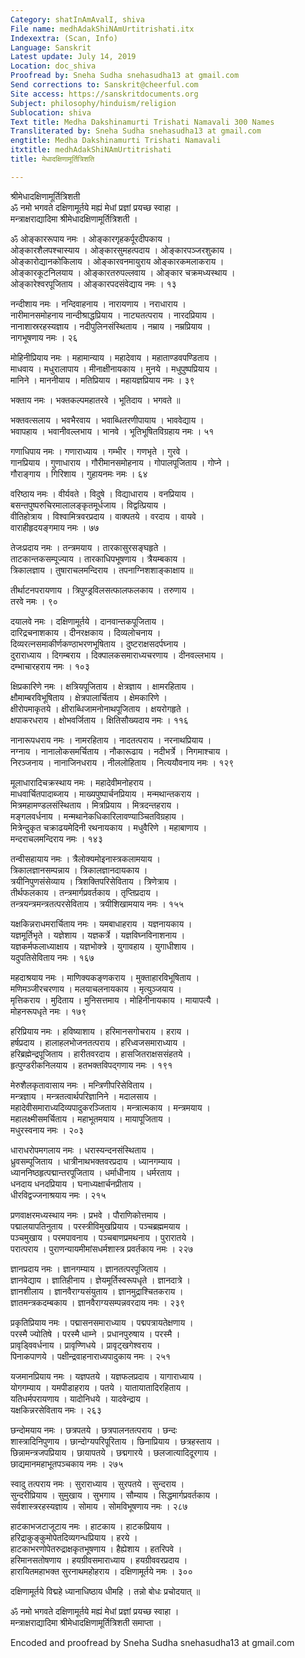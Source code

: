 ```yaml
---
Category: shatInAmAvalI, shiva
File name: medhAdakShiNAmUrtitrishati.itx
Indexextra: (Scan, Info)
Language: Sanskrit
Latest update: July 14, 2019
Location: doc_shiva
Proofread by: Sneha Sudha snehasudha13 at gmail.com
Send corrections to: Sanskrit@cheerful.com
Site access: https://sanskritdocuments.org
Subject: philosophy/hinduism/religion
Sublocation: shiva
Text title: Medha Dakshinamurti Trishati Namavali 300 Names
Transliterated by: Sneha Sudha snehasudha13 at gmail.com
engtitle: Medha Dakshinamurti Trishati Namavali
itxtitle: medhAdakShiNAmUrtitrishati
title: मेधादक्षिणामूर्तित्रिशति

---
```

  
 श्रीमेधादक्षिणामूर्तित्रिशती   
ॐ नमो भगवते दक्षिणामूर्तये मह्यं मेधां प्रज्ञां प्रयच्छ स्वाहा ।  
          मन्त्राक्षराद्यादिमा श्रीमेधादक्षिणामूर्तित्रिशती ।  
  
ॐ ओङ्काररूपाय नमः । ओङ्कारगृहकर्पूरदीपकाय ।  
ओङ्कारशैलपश्चास्याय । ओङ्कारसुमहत्पदाय । ओङ्कारपञ्जरशुकाय ।  
ओङ्कारोद्यानकोकिलाय । ओङ्कारवनमायुराय ओङ्कारकमलाकराय ।  
ओङ्कारकूटनिलयाय । ओङ्कारतरुपल्लवाय । ओङ्कार चक्रमध्यस्थाय ।  
ओङ्कारेश्वरपूजिताय । ओङ्कारपदसंवेद्याय नमः । १३  
  
नन्दीशाय नमः । नन्दिवाहनाय । नारायणाय । नराधाराय ।  
नारीमानसमोहनाय नान्दीश्राद्धप्रियाय । नाट्यतत्पराय । नारदप्रियाय ।  
नानाशास्ररहस्यज्ञाय । नदीपुलिनसंस्थिताय । नम्राय । नम्रप्रियाय ।  
नागभूषणाय नमः । २६  
  
मोहिनीप्रियाय नमः । महामान्याय । महादेवाय । महाताण्डवपण्डिताय ।  
माधवाय । मधुरालापाय । मीनाक्षीनायकाय । मुनये । मधुपुष्पप्रियाय ।  
मानिने । माननीयाय । मतिप्रियाय । महायज्ञप्रियाय नमः । ३९  
  
भक्ताय नमः । भक्तकल्पमहातरवे । भूतिदाय । भगवते ॥  
  
भक्तवत्सलाय । भवभैरवाय । भवाब्धितरणीपायाय । भाववेद्याय ।  
भवापहाय । भवानीवल्लभाय । भानवे । भूतिभूषितविग्रहाय नमः । ५१  
  
गणाधिपाय नमः । गणाराध्याय । गम्भीर । गणभृते । गुरवे ।  
गानप्रियाय । गुणाधाराय । गौरीमानसमोहनाय । गोपालपूजिताय । गोप्ने ।  
गौराङ्गाय । गिरिशाय । गुहायनमः  नमः । ६४  
  
वरिष्ठाय नमः । वीर्यवते । विदुषे । विद्याधाराय । वनप्रियाय ।  
बसन्तपुष्परुचिरमालालङ्कृतमूर्धजाय । विद्वत्प्रियाय ।  
वीतिहोत्राय । विश्वामित्रवरप्रदाय । वाक्पतये । वरदाय । वायवे ।  
वाराहीहृदयङ्गमाय नमः । ७७  
  
तेजःप्रदाय नमः । तन्त्रमयाय । तारकासुरसङ्घहृते ।  
ताटकान्तकसम्पूज्याय । तारकाधिपभूषणाय । त्रैयम्बकाय ।  
त्रिकालज्ञाय । तुषाराचलमन्दिराय । तपनाग्निशशाङ्काक्षाय ॥  
  
तीर्थाटनपरायणाय । त्रिपुण्ड्रविलसत्फालफलकाय । तरुणाय ।  
तरवे नमः । ९०  
  
दयालवे नमः । दक्षिणामूर्तये । दानवान्तकपूजिताय ।  
दारिद्रचनाशकाय । दीनरक्षकाय । दिव्यलोचनाय ।  
दिव्यरत्नसमाकीर्णकण्ठाभरणभूषिताय । दुष्टराक्षसदर्पघ्नाय ।  
दुराराध्याय । दिगम्बराय । दिक्पालकसमाराध्यचरणाय । दीनवल्लभाय ।  
दम्भाचारहराय नमः । १०३  
  
क्षिप्रकारिणे नमः । क्षत्रियपूजिताय । क्षेत्रज्ञाय । क्षामरहिताय ।  
क्षौमाम्बरविभूषिताय । क्षेत्रपालार्चिताय । क्षेमकारिणे ।  
क्षीरोपमाकृतये । क्षीराब्धिजामनोनाथपूजिताय । क्षयरोगहृते ।  
क्षपाकरधराय । क्षोभवर्जिताय । क्षितिसौख्यदाय नमः । ११६  
  
नानारूपधराय नमः । नामरहिताय । नादतत्पराय । नरनाथप्रियाय ।  
नग्नाय । नानालोकसमर्चिताय । नौकारूढाय । नदीभर्त्रे । निगमाश्चाय ।  
निरञ्जनाय । नानाजिनधराय । नीललोहिताय । नित्ययौवनाय नमः । १२९  
  
मूलाधारादिचक्रस्थाय नमः । महादेवीमनोहराय ।  
माधवार्चितपादाब्जाय । माख्यपुष्पार्चनप्रियाय । मन्मथान्तकराय ।  
मित्रमहामण्डलसंस्थिताय । मित्रप्रियाय । मित्रदन्तहराय ।  
मङ्गलवर्धनाय । मन्मथानेकधिकारिलावण्याञ्चितविग्रहाय ।  
मित्रेन्दुकृत चक्राढयमेदिनी रथनायकाय । मधुवैरिणे । महाबाणाय ।  
मन्दराचलमन्दिराय नमः । १४३  
  
तन्वीसहायाय नमः । त्रैलोक्यमोइनास्त्रकलामयाय ।  
त्रिकालज्ञानसम्पन्नाय । त्रिकालज्ञानदायकाय ।  
त्रयीनिपुणसंसेव्याय । त्रिशक्तिपरिसेविताय । त्रिणेत्राय ।  
तीर्थफलकाय । तन्त्रमार्गप्रवर्तकाय । तृप्तिप्रदाय ।  
तन्त्रयन्त्रमन्त्रतत्परसेविताय । त्रयीशिखामयाय नमः । १५५  
  
यक्षकिन्नराधमरार्चिताय नमः । यमबाधाहराय । यज्ञनायकाय ।  
यज्ञमूर्तिभृते । यज्ञेशाय । यज्ञकर्त्रे । यज्ञविघ्नविनाशनाय ।  
यज्ञकर्मफलाध्याक्षाय । यज्ञभोक्त्रे । युगावहाय । युगाधीशाय ।  
यदुपतिसेविताय नमः  । १६७  
  
महदाश्रयाय नमः । माणिक्यकङ्णकराय । मुक्ताहारविभूषिताय ।  
मणिमञ्जीरचरणाय । मलयाचलनायकाय । मृत्युञ्जयाय ।  
मृत्तिकराय । मुदिताय । मुनिसत्तमाय । मोहिनीनायकाय । मायापत्यै ।  
मोहनरूपधृते नमः  । १७९  
  
हरिप्रियाय नमः । हविष्याशाय । हरिमानसगोचराय । हराय ।  
हर्षप्रदाय । हालाहलभोजनतत्पराय । हरिध्वजसमाराध्याय ।  
हरिब्रह्मेन्द्रपूजिताय । हारीतवरदाय । हासजितराक्षससंहतये ।  
हृत्पुण्डरीकनिलयाय । हतभक्तविपद्गणाय नमः । १९१  
  
मेरुशैलकृतावासाय नमः । मन्त्रिणीपरिसेविताय ।  
मन्त्रज्ञाय । मन्त्रतत्वार्थपरिज्ञानिने । मदालसाय ।  
महादेवीसमाराध्यदिव्यपादुकरञ्जिताय । मन्त्रात्मकाय । मन्त्रमयाय ।  
महालक्ष्मीसमर्चिताय । महाभूतमयाय । मायापूजिताय ।  
मधुरस्वनाय नमः । २०३  
  
धाराधरोपमगलाय नमः । धरास्यन्दनसंस्थिताय ।  
ध्रुवसम्पूजिताय । धात्रीनाथभक्तवरप्रदाय । ध्यानगम्याय ।  
ध्याननिष्ठहृत्पद्मान्तरपूजिताय । धर्माधीनाय । धर्मरताय ।  
धनदाय धनदप्रियाय । घनाध्यक्षार्चनप्रीताय ।  
धीरविद्वज्जनाश्रयाय नमः । २१५  
  
प्रणवाक्षरमध्यस्थाय नमः । प्रभवे । पौराणिकोत्तमाय ।  
पद्मालयापतिनुताय । परस्त्रीविमुखप्रियाय । पञ्चब्रह्ममयाय ।  
पञ्चमुखाय । परमपावनाय । पञ्चबाणप्रमथनाय । पुरारातये ।  
परात्पराय । पुराणन्यायमीमांसधर्मशास्त्र प्रवर्तकाय नमः । २२७  
  
ज्ञानप्रदाय नमः । ज्ञानगम्याय । ज्ञानतत्परपूजिताय ।  
ज्ञानवेद्याय । ज्ञातिहीनाय । ज्ञेयमूर्तिस्वरूपधृते । ज्ञानदात्रे ।  
ज्ञानशीलाय । ज्ञानवैराग्यसंयुताय । ज्ञानमुद्राश्चितकराय ।  
ज्ञातमन्त्रकदम्बकाय । ज्ञानवैराग्यसम्पन्नवरदाय नमः । २३९  
  
प्रकृतिप्रियाय नमः । पद्मासनसमाराध्याय । पद्मपत्रायतेक्षणाय ।  
परस्मै ज्योतिषे । परस्मै धाम्ने । प्रधानपुरुषाय । परस्मै ।  
प्रावृड्विवर्धनाय । प्रावृण्णिधये । प्रावृट्खगेश्वराय ।  
पिनाकपाणये । पक्षीन्द्रवाहनाराध्यपादुकाय नमः । २५१  
  
यजमानप्रियाय नमः । यज्ञपतये । यज्ञफलप्रदाय । यागाराध्याय ।  
योगगम्याय । यमपीडाहराय । पतये । यातायातादिरहिताय ।  
यतिधर्मपरायणाय । यादोनिधये । यादवेन्द्राय ।  
यक्षकिन्नरसेविताय नमः । २६३  
  
छन्दोमयाय नमः । छत्रपतये । छत्रपालनतत्पराय । छन्दः  
शास्त्रादिनिपुणाय । छान्दोग्यपरिपूरिताय । छिनाप्रियाय । छत्रहस्ताय ।  
छिन्नामन्त्रजपप्रियाय । छायापतये । छद्मगारये । छलजात्यादिदूरगाय ।  
छाद्यमानमहाभूतपञ्चकाय नमः । २७५  
  
स्वादु तत्पराय नमः । सुराराध्याय । सुरपतये । सुन्दराय ।  
सुन्दरीप्रियाय । सुमुखाय । सुभगाय । सौम्याय । सिद्धमार्गप्रवर्तकाय ।  
सर्वशास्त्ररहस्यज्ञाय । सोमाय । सोमविभूषणाय नमः । २८७  
  
हाटकाभजटाजूटाय नमः । हाटकाय । हाटकप्रियाय ।  
हरिद्राकुङ्कुमोपेतदिव्यगन्धप्रियाय । हरये ।  
हाटकाभरणोपेतरुद्राक्षकृतभूषणाय । हैह्येशाय । हतरिपवे ।  
हरिमानसतोषणाय । हयग्रीवसमाराध्याय । हयग्रीववरप्रदाय ।  
हारायितमहाभक्त सुरनाथमहोहराय । दक्षिणामूर्तये नमः । ३००  
  
दक्षिणामूर्तये विद्महे ध्यानाधिष्ठाय धीमहि । तन्नो बोधः प्रचोदयात् ॥  
  
ॐ नमो भगवते दक्षिणामूर्तये मह्यं मेधां प्रज्ञां प्रयच्छ स्वाहा ।  
मन्त्राक्षराद्यादिमा श्रीमेधादक्षिणामूर्तित्रिशती समाप्ता ।  
  
Encoded and proofread by Sneha Sudha snehasudha13 at gmail.com  
  
